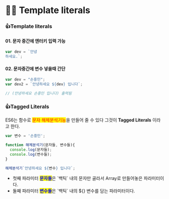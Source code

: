 # 👩🏫 Template literals

### :thumbsup:Template literals



#### 01. 문자 중간에 엔터키 입력 가능

```javascript
var dev = `안녕 
하세요.`;
```



#### 02. 문자중간에 변수 넣을때 간단

```javascript
var dev = "손흥민";
var dev2 = `안녕하세요 ${dev} 입니다`;

// (안녕하세요 손흥민 입니다) 출력됨
```





### :thumbsup:**Tagged Literals**



ES6는 함수로 <mark style="color:red;">문자 해체분석기능</mark>을 만들어 줄 수 있다 그것이 **Tagged Literals** 이라고 한다.

```javascript
var 변수 = '손흥민';

function 해체분석기(문자들, 변수들){
  console.log(문자들);
  console.log(변수들);
}

해체분석기`안녕하세요 ${변수} 입니다`;
```

* 첫째 파라미터 <mark style="color:blue;">**문자들**</mark>은 \`백틱\` 내의 문자만 골라서 Array로 만들어놓은 파라미터이다.
* 둘째 파라미터 <mark style="color:blue;">**변수들**</mark>은 \`백틱\` 내의 ${} 변수를 담는 파라미터이다.
